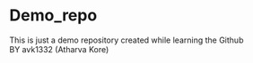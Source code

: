 # Demo_repo
This is just a demo repository created while learning the Github
<br>
BY avk1332 (Atharva Kore)
